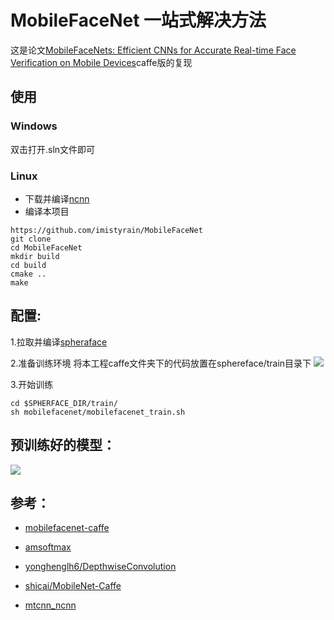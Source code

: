 # MobileFaceNet 一站式解决方法

这是论文[MobileFaceNets: Efficient CNNs for Accurate Real-time Face Verification on Mobile Devices](https://arxiv.org/abs/1804.07573)caffe版的复现

## 使用

### Windows

双击打开.sln文件即可

### Linux

* 下载并编译[ncnn](https://github.com/Tencent/ncnn/wiki/how-to-build)
* 编译本项目
```
https://github.com/imistyrain/MobileFaceNet
git clone
cd MobileFaceNet
mkdir build
cd build
cmake ..
make
```

## 配置:

1.拉取并编译[spheraface](https://github.com/wy1iu/sphereface)

2.准备训练环境
将本工程caffe文件夹下的代码放置在sphereface/train目录下
![](https://i.imgur.com/4wml7xQ.jpg)

3.开始训练
```
cd $SPHERFACE_DIR/train/
sh mobilefacenet/mobilefacenet_train.sh

```

## 预训练好的模型：
![](https://i.imgur.com/LqMa5EU.jpg)

## 参考：

* [mobilefacenet-caffe](https://github.com/KaleidoZhouYN/mobilefacenet-caffe)

* [amsoftmax](https://github.com/happynear/AMSoftmax)

* [yonghenglh6/DepthwiseConvolution](https://github.com/yonghenglh6/DepthwiseConvolution)

* [shicai/MobileNet-Caffe](https://github.com/shicai/MobileNet-Caffe)

* [mtcnn_ncnn](https://github.com/moli232777144/mtcnn_ncnn)